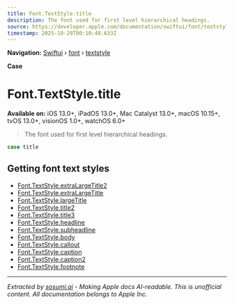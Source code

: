 ```yaml
---
title: Font.TextStyle.title
description: The font used for first level hierarchical headings.
source: https://developer.apple.com/documentation/swiftui/font/textstyle/title
timestamp: 2025-10-29T00:10:48.633Z
---
```


**Navigation:** [Swiftui](/documentation/swiftui) › [font](/documentation/swiftui/font) › [textstyle](/documentation/swiftui/font/textstyle)

**Case**

# Font.TextStyle.title

**Available on:** iOS 13.0+, iPadOS 13.0+, Mac Catalyst 13.0+, macOS 10.15+, tvOS 13.0+, visionOS 1.0+, watchOS 6.0+

> The font used for first level hierarchical headings.

```swift
case title
```

## Getting font text styles

- [Font.TextStyle.extraLargeTitle2](/documentation/swiftui/font/textstyle/extralargetitle2)
- [Font.TextStyle.extraLargeTitle](/documentation/swiftui/font/textstyle/extralargetitle)
- [Font.TextStyle.largeTitle](/documentation/swiftui/font/textstyle/largetitle)
- [Font.TextStyle.title2](/documentation/swiftui/font/textstyle/title2)
- [Font.TextStyle.title3](/documentation/swiftui/font/textstyle/title3)
- [Font.TextStyle.headline](/documentation/swiftui/font/textstyle/headline)
- [Font.TextStyle.subheadline](/documentation/swiftui/font/textstyle/subheadline)
- [Font.TextStyle.body](/documentation/swiftui/font/textstyle/body)
- [Font.TextStyle.callout](/documentation/swiftui/font/textstyle/callout)
- [Font.TextStyle.caption](/documentation/swiftui/font/textstyle/caption)
- [Font.TextStyle.caption2](/documentation/swiftui/font/textstyle/caption2)
- [Font.TextStyle.footnote](/documentation/swiftui/font/textstyle/footnote)

---

*Extracted by [sosumi.ai](https://sosumi.ai) - Making Apple docs AI-readable.*
*This is unofficial content. All documentation belongs to Apple Inc.*
